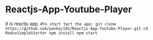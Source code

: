 # Reactjs-App-Youtube-Player
It is reactjs app.
``
 #To start tart the app:
 git clone https://github.com/pankaj142/Reactjs-App-Youtube-Player.git
 cd ReduxSimpleStarter
 npm install
 npm start
``
